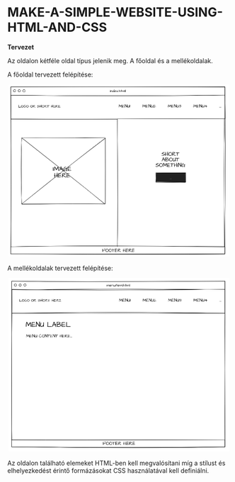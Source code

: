 # MAKE-A-SIMPLE-WEBSITE-USING-HTML-AND-CSS
 
**Tervezet**

Az oldalon kétféle oldal típus jelenik meg. A főoldal és a mellékoldalak.

A főoldal tervezett felépítése:

<p align="center">
<img src="Designs/index.jpg" width="500">
</p>

A mellékoldalak tervezett felépítése:

<p align="center">
<img src="Designs/menuitem.jpg" width="500">
</p>

Az oldalon található elemeket HTML-ben kell megvalósítani míg a stílust és elhelyezkedést érintő formázásokat CSS használatával kell definiálni.
